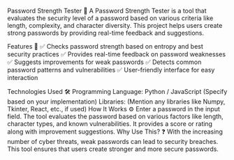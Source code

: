 Password Strength Tester 🔐
A Password Strength Tester is a tool that evaluates the security level of a password based on various criteria like length, complexity, and character diversity. This project helps users create strong passwords by providing real-time feedback and suggestions.

Features 🚀
✅ Checks password strength based on entropy and best security practices
✅ Provides real-time feedback on password weaknesses
✅ Suggests improvements for weak passwords
✅ Detects common password patterns and vulnerabilities
✅ User-friendly interface for easy interaction

Technologies Used 🛠
Programming Language: Python / JavaScript (Specify based on your implementation)
Libraries: (Mention any libraries like Numpy, Tkinter, React, etc., if used)
How It Works ⚙️
Enter a password in the input field.
The tool evaluates the password based on various factors like length, character types, and known vulnerabilities.
It provides a score or rating along with improvement suggestions.
Why Use This? ❓
With the increasing number of cyber threats, weak passwords can lead to security breaches. This tool ensures that users create stronger and more secure passwords.
